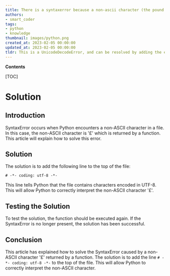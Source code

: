 ```yaml
---
title: There is a syntaxerror because a non-ascii character (the pound sign '£') has been used in the file, and the function is returning it
authors:
- smart_coder
tags:
- python
- knowledge
thumbnail: images/python.png
created_at: 2023-02-05 00:00:00
updated_at: 2023-02-05 00:00:00
tldr: This is a UnicodeDecodeError, and can be resolved by adding the encoding=`utf-8` argument to the open() function.
---
```


**Contents**

[TOC]

# Solution

## Introduction

SyntaxError occurs when Python encounters a non-ASCII character in a file. In this case, the non-ASCII character is '£' which is returned by a function. This article will explain how to solve this error.

## Solution

The solution is to add the following line to the top of the file:

`# -*- coding: utf-8 -*-`

This line tells Python that the file contains characters encoded in UTF-8. This will allow Python to correctly interpret the non-ASCII character '£'.

## Testing the Solution

To test the solution, the function should be executed again. If the SyntaxError is no longer present, the solution has been successful.

## Conclusion

This article has explained how to solve the SyntaxError caused by a non-ASCII character '£' returned by a function. The solution is to add the line `# -*- coding: utf-8 -*-` to the top of the file. This will allow Python to correctly interpret the non-ASCII character.

